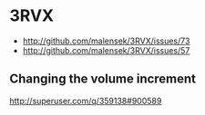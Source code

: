 
3RVX
===========================================
- http://github.com/malensek/3RVX/issues/73
- http://github.com/malensek/3RVX/issues/57

Changing the volume increment
------------------------------------
http://superuser.com/q/359138#900589
